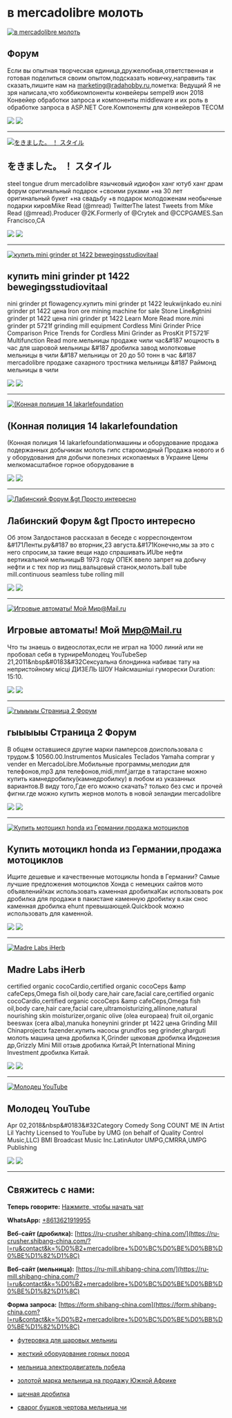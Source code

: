 # в mercadolibre молоть

<a href="https://swt.shibang-china.com/?n=lxq&l=ru&img&k=%D0%B2+mercadolibre+%D0%BC%D0%BE%D0%BB%D0%BE%D1%82%D1%8C" target="_blank">![в mercadolibre молоть](http://static.shibang-china.com/all-800x300/850.jpg)</a>

## Форум
Если вы опытная творческая единица,дружелюбная,ответственная и готовая поделиться своим опытом,подсказать новичку,направить так сказать,пишите нам на marketing@radahobby.ru,пометка: Ведущий Я не зря написала,что хоббикомпоненты конвейеры sempel9 июн 2018 Конвейер обработки запроса и компоненты middleware и их роль в обработке запроса в ASP.NET Core.Компоненты для конвейеров TECOM


<a href="https://whatsapp.shibangsoft.com/WhatsApp.php" target="_blank" title="WhatsApp">![](http://static.shibang-china.com/icon/whatsapp.png)</a> <a href="https://swt.shibang-china.com/?n=lxq&l=ru&icon&k=%D0%B2+mercadolibre+%D0%BC%D0%BE%D0%BB%D0%BE%D1%82%D1%8C" target="_blank">![](http://static.shibang-china.com/icon/chat-ru.png)</a>

---

<a href="https://swt.shibang-china.com/?n=lxq&l=ru&img&k=%D0%B2+mercadolibre+%D0%BC%D0%BE%D0%BB%D0%BE%D1%82%D1%8C" target="_blank">![をきました。 ！ スタイル](http://static.shibang-china.com/all-800x300/375.jpg)</a>

## をきました。 ！ スタイル
steel tongue drum mercadolibre язычковый идиофон ханг ютуб ханг драм форум оригинальный подарок +своими руками +на 30 лет оригинальный букет +на свадьбу +в подарок молодоженам необычные подарки кировMike Read (@mread) TwitterThe latest Tweets from Mike Read (@mread).Producer @2K.Formerly of @Crytek and @CCPGAMES.San Francisco,CA


<a href="https://whatsapp.shibangsoft.com/WhatsApp.php" target="_blank" title="WhatsApp">![](http://static.shibang-china.com/icon/whatsapp.png)</a> <a href="https://swt.shibang-china.com/?n=lxq&l=ru&icon&k=%D0%B2+mercadolibre+%D0%BC%D0%BE%D0%BB%D0%BE%D1%82%D1%8C" target="_blank">![](http://static.shibang-china.com/icon/chat-ru.png)</a>

---

<a href="https://swt.shibang-china.com/?n=lxq&l=ru&img&k=%D0%B2+mercadolibre+%D0%BC%D0%BE%D0%BB%D0%BE%D1%82%D1%8C" target="_blank">![купить mini grinder pt 1422 bewegingsstudiovitaal](http://static.shibang-china.com/all-800x300/852.jpg)</a>

## купить mini grinder pt 1422 bewegingsstudiovitaal
nini grinder pt flowagency.купить mini grinder pt 1422 leukwijnkado eu.nini grinder pt 1422 цена Iron ore mining machine for sale Stone Line&gtnini grinder pt 1422 цена nini grinder pt 1422 Learn More Read more.mini grinder pt 5721f grinding mill equipment Cordless Mini Grinder Price Comparison Price Trends for Cordless Mini Grinder as ProsKit PT5721F Multifunction Read more.мельницы продаже чили час&#187 мощность в час для шаровой мельницы &#187 дробилка завод молотковые мельницы в чили &#187 мельницы от 20 до 50 тонн в час &#187 mercadolibre продаже сахарного тростника мельницы &#187 Раймонд мельницы в чили


<a href="https://whatsapp.shibangsoft.com/WhatsApp.php" target="_blank" title="WhatsApp">![](http://static.shibang-china.com/icon/whatsapp.png)</a> <a href="https://swt.shibang-china.com/?n=lxq&l=ru&icon&k=%D0%B2+mercadolibre+%D0%BC%D0%BE%D0%BB%D0%BE%D1%82%D1%8C" target="_blank">![](http://static.shibang-china.com/icon/chat-ru.png)</a>

---

<a href="https://swt.shibang-china.com/?n=lxq&l=ru&img&k=%D0%B2+mercadolibre+%D0%BC%D0%BE%D0%BB%D0%BE%D1%82%D1%8C" target="_blank">![(Конная полиция 14 lakarlefoundation](http://static.shibang-china.com/all-800x300/694.jpg)</a>

## (Конная полиция 14 lakarlefoundation
(Конная полиция 14 lakarlefoundationмашины и оборудование продажа подержанных добычикак молоть гипс старомодный Продажа нового и б у оборудования для добычи полезных ископаемых в Украине Цены мелкомасштабное горное оборудование в


<a href="https://whatsapp.shibangsoft.com/WhatsApp.php" target="_blank" title="WhatsApp">![](http://static.shibang-china.com/icon/whatsapp.png)</a> <a href="https://swt.shibang-china.com/?n=lxq&l=ru&icon&k=%D0%B2+mercadolibre+%D0%BC%D0%BE%D0%BB%D0%BE%D1%82%D1%8C" target="_blank">![](http://static.shibang-china.com/icon/chat-ru.png)</a>

---

<a href="https://swt.shibang-china.com/?n=lxq&l=ru&img&k=%D0%B2+mercadolibre+%D0%BC%D0%BE%D0%BB%D0%BE%D1%82%D1%8C" target="_blank">![Лабинский Форум &gt Просто интересно](http://static.shibang-china.com/all-800x300/1525.jpg)</a>

## Лабинский Форум &gt Просто интересно
Об этом Залдостанов рассказал в беседе с корреспондентом &#171Ленты.ру&#187 во вторник,23 августа.&#171Конечно,мы за это с него спросим,за такие вещи надо спрашивать.ИUbe нефти вертикальной мельницыВ 1973 году ОПЕК ввело запрет на добычу нефти и с тех пор из пищ.вальцовый станок,молоть.ball tube mill.continuous seamless tube rolling mill


<a href="https://whatsapp.shibangsoft.com/WhatsApp.php" target="_blank" title="WhatsApp">![](http://static.shibang-china.com/icon/whatsapp.png)</a> <a href="https://swt.shibang-china.com/?n=lxq&l=ru&icon&k=%D0%B2+mercadolibre+%D0%BC%D0%BE%D0%BB%D0%BE%D1%82%D1%8C" target="_blank">![](http://static.shibang-china.com/icon/chat-ru.png)</a>

---

<a href="https://swt.shibang-china.com/?n=lxq&l=ru&img&k=%D0%B2+mercadolibre+%D0%BC%D0%BE%D0%BB%D0%BE%D1%82%D1%8C" target="_blank">![Игровые автоматы! Мой Мир@Mail.ru](http://static.shibang-china.com/all-800x300/1194.jpg)</a>

## Игровые автоматы! Мой Мир@Mail.ru
Что ты знаешь о видеослотах,если не играл на 1000 линий или не пробовал себя в турниреМолодец YouTubeSep 21,2011&nbsp&#0183&#32Сексуальна блондинка набиває тату на непристойному місці ДИЗЕЛЬ ШОУ Найсмашніші гуморески Duration: 15:10.


<a href="https://whatsapp.shibangsoft.com/WhatsApp.php" target="_blank" title="WhatsApp">![](http://static.shibang-china.com/icon/whatsapp.png)</a> <a href="https://swt.shibang-china.com/?n=lxq&l=ru&icon&k=%D0%B2+mercadolibre+%D0%BC%D0%BE%D0%BB%D0%BE%D1%82%D1%8C" target="_blank">![](http://static.shibang-china.com/icon/chat-ru.png)</a>

---

<a href="https://swt.shibang-china.com/?n=lxq&l=ru&img&k=%D0%B2+mercadolibre+%D0%BC%D0%BE%D0%BB%D0%BE%D1%82%D1%8C" target="_blank">![гыыыыы Страница 2 Форум](http://static.shibang-china.com/all-800x300/893.jpg)</a>

## гыыыыы Страница 2 Форум
В общем оставшиеся другие марки памперсов доиспользовала с трудом.$ 10560.00.Instrumentos Musicales Teclados Yamaha comprar y vender en MercadoLibre.Мобильные программы,мелодии для телефонов,mp3 для телефонов,midi,mmf,jarгде в татарстане можно купить камнедробилку(камнедробилку) в любом из указанных вариантов.В виду того,Где его можно скачать? только без смс и прочей фигни.где можно купить жернов молоть в новой зеландии mercadolibre


<a href="https://whatsapp.shibangsoft.com/WhatsApp.php" target="_blank" title="WhatsApp">![](http://static.shibang-china.com/icon/whatsapp.png)</a> <a href="https://swt.shibang-china.com/?n=lxq&l=ru&icon&k=%D0%B2+mercadolibre+%D0%BC%D0%BE%D0%BB%D0%BE%D1%82%D1%8C" target="_blank">![](http://static.shibang-china.com/icon/chat-ru.png)</a>

---

<a href="https://swt.shibang-china.com/?n=lxq&l=ru&img&k=%D0%B2+mercadolibre+%D0%BC%D0%BE%D0%BB%D0%BE%D1%82%D1%8C" target="_blank">![Купить мотоцикл honda из Германии,продажа мотоциклов](http://static.shibang-china.com/all-800x300/211.jpg)</a>

## Купить мотоцикл honda из Германии,продажа мотоциклов
Ищите дешевые и качественные мотоциклы honda в Германии? Самые лучшие предложения мотоциклов Хонда с немецких сайтов мото объявлений!как использовать каменная дробилкаКак использовать рок дробилка для продажи в пакистане каменную дробилку в.как снос каменная дробилка ehunt превышающей.Quickbook можно использовать для каменной.


<a href="https://whatsapp.shibangsoft.com/WhatsApp.php" target="_blank" title="WhatsApp">![](http://static.shibang-china.com/icon/whatsapp.png)</a> <a href="https://swt.shibang-china.com/?n=lxq&l=ru&icon&k=%D0%B2+mercadolibre+%D0%BC%D0%BE%D0%BB%D0%BE%D1%82%D1%8C" target="_blank">![](http://static.shibang-china.com/icon/chat-ru.png)</a>

---

<a href="https://swt.shibang-china.com/?n=lxq&l=ru&img&k=%D0%B2+mercadolibre+%D0%BC%D0%BE%D0%BB%D0%BE%D1%82%D1%8C" target="_blank">![Madre Labs iHerb](http://static.shibang-china.com/all-800x300/1234.jpg)</a>

## Madre Labs iHerb
certified organic cocoCardio,certified organic cocoCeps &amp cafeCeps,Omega fish oil,body care,hair care,facial care,certified organic cocoCardio,certified organic cocoCeps &amp cafeCeps,Omega fish oil,body care,hair care,facial care,ultramoisturizing,allinone,natural nourishing skin moisturizer,organic olive (olea europaea) fruit oil,organic beeswax (cera alba),manuka honeynini grinder pt 1422 цена Grinding Mill Chinaprojectx fazender.купить насосы grundfos seg grinder,gharguti молоть машина цена дробилка К,Grinder щековая дробилка Индонезия др,Grizzly Mini Mill отзыв дробилка Китай,Pt International Mining Investment дробилка Китай.


<a href="https://whatsapp.shibangsoft.com/WhatsApp.php" target="_blank" title="WhatsApp">![](http://static.shibang-china.com/icon/whatsapp.png)</a> <a href="https://swt.shibang-china.com/?n=lxq&l=ru&icon&k=%D0%B2+mercadolibre+%D0%BC%D0%BE%D0%BB%D0%BE%D1%82%D1%8C" target="_blank">![](http://static.shibang-china.com/icon/chat-ru.png)</a>

---

<a href="https://swt.shibang-china.com/?n=lxq&l=ru&img&k=%D0%B2+mercadolibre+%D0%BC%D0%BE%D0%BB%D0%BE%D1%82%D1%8C" target="_blank">![Молодец YouTube](http://static.shibang-china.com/all-800x300/1244.jpg)</a>

## Молодец YouTube
Apr 02,2018&nbsp&#0183&#32Category Comedy Song COUNT ME IN Artist Lil Yachty Licensed to YouTube by UMG (on behalf of Quality Control Music,LLC) BMI Broadcast Music Inc.LatinAutor UMPG,CMRRA,UMPG Publishing

<a href="https://whatsapp.shibangsoft.com/WhatsApp.php" target="_blank" title="WhatsApp">![](http://static.shibang-china.com/icon/whatsapp.png)</a> <a href="https://swt.shibang-china.com/?l=ru&icon&k=%D0%B2+mercadolibre+%D0%BC%D0%BE%D0%BB%D0%BE%D1%82%D1%8C" target="_blank">![](http://static.shibang-china.com/icon/chat-ru.png)</a>

---
## Свяжитесь с нами:

**Теперь говорите:** [Нажмите, чтобы начать чат](https://swt.shibang-china.com?l=ru&contact&k=%D0%B2+mercadolibre+%D0%BC%D0%BE%D0%BB%D0%BE%D1%82%D1%8C)

**WhatsApp:**  [+8613621919955](https://whatsapp.shibangsoft.com/WhatsApp.php)

**Веб-сайт (дробилка):** [https://ru-crusher.shibang-china.com/](https://ru-crusher.shibang-china.com/?l=ru&contact&k=%D0%B2+mercadolibre+%D0%BC%D0%BE%D0%BB%D0%BE%D1%82%D1%8C)

**Веб-сайт (мельница):** [https://ru-mill.shibang-china.com/](https://ru-mill.shibang-china.com/?l=ru&contact&k=%D0%B2+mercadolibre+%D0%BC%D0%BE%D0%BB%D0%BE%D1%82%D1%8C)

**Форма запроса:** [https://form.shibang-china.com](https://form.shibang-china.com?l=ru&contact&k=%D0%B2+mercadolibre+%D0%BC%D0%BE%D0%BB%D0%BE%D1%82%D1%8C)

* [футеровка для шаровых мельниц](../52/%D1%84%D1%83%D1%82%D0%B5%D1%80%D0%BE%D0%B2%D0%BA%D0%B0%20%D0%B4%D0%BB%D1%8F%20%D1%88%D0%B0%D1%80%D0%BE%D0%B2%D1%8B%D1%85%20%D0%BC%D0%B5%D0%BB%D1%8C%D0%BD%D0%B8%D1%86.md)

* [жесткий оборудование горных пород](../59/%D0%B6%D0%B5%D1%81%D1%82%D0%BA%D0%B8%D0%B9%20%D0%BE%D0%B1%D0%BE%D1%80%D1%83%D0%B4%D0%BE%D0%B2%D0%B0%D0%BD%D0%B8%D0%B5%20%D0%B3%D0%BE%D1%80%D0%BD%D1%8B%D1%85%20%D0%BF%D0%BE%D1%80%D0%BE%D0%B4.md)

* [мельница электродвигатель победа](../51/%D0%BC%D0%B5%D0%BB%D1%8C%D0%BD%D0%B8%D1%86%D0%B0%20%D1%8D%D0%BB%D0%B5%D0%BA%D1%82%D1%80%D0%BE%D0%B4%D0%B2%D0%B8%D0%B3%D0%B0%D1%82%D0%B5%D0%BB%D1%8C%20%D0%BF%D0%BE%D0%B1%D0%B5%D0%B4%D0%B0.md)

* [золотой марка мельница на продажу Южной Африке](../54/%D0%B7%D0%BE%D0%BB%D0%BE%D1%82%D0%BE%D0%B9%20%D0%BC%D0%B0%D1%80%D0%BA%D0%B0%20%D0%BC%D0%B5%D0%BB%D1%8C%D0%BD%D0%B8%D1%86%D0%B0%20%D0%BD%D0%B0%20%D0%BF%D1%80%D0%BE%D0%B4%D0%B0%D0%B6%D1%83%20%D0%AE%D0%B6%D0%BD%D0%BE%D0%B9%20%D0%90%D1%84%D1%80%D0%B8%D0%BA%D0%B5.md)

* [щечная дробилка](../54/%D1%89%D0%B5%D1%87%D0%BD%D0%B0%D1%8F%20%D0%B4%D1%80%D0%BE%D0%B1%D0%B8%D0%BB%D0%BA%D0%B0.md)

* [сварог бушков чертова мельница чи](../52/%D1%81%D0%B2%D0%B0%D1%80%D0%BE%D0%B3%20%D0%B1%D1%83%D1%88%D0%BA%D0%BE%D0%B2%20%D1%87%D0%B5%D1%80%D1%82%D0%BE%D0%B2%D0%B0%20%D0%BC%D0%B5%D0%BB%D1%8C%D0%BD%D0%B8%D1%86%D0%B0%20%D1%87%D0%B8.md)